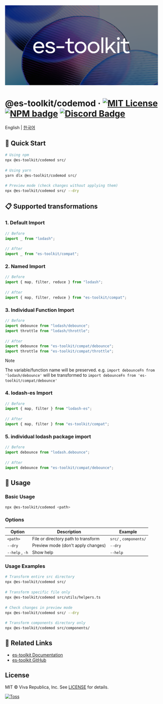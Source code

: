 ![cover](./public/og.png)

# @es-toolkit/codemod &middot; [![MIT License](https://img.shields.io/badge/license-MIT-blue.svg)](https://github.com/toss/slash/blob/main/LICENSE) [![NPM badge](https://img.shields.io/npm/v/@es-toolkit/codemod?logo=npm)](https://www.npmjs.com/package/@es-toolkit/codemod) [![Discord Badge](https://discord.com/api/guilds/1281071127052943361/widget.png?style=shield)](https://discord.gg/vGXbVjP2nY)

English | [한국어](https://github.com/toss/es-toolkit-codemod/blob/main/README-ko_kr.md)

## 🚀 Quick Start

```bash
# Using npm
npx @es-toolkit/codemod src/

# Using yarn
yarn dlx @es-toolkit/codemod src/

# Preview mode (check changes without applying them)
npx @es-toolkit/codemod src/ --dry
```

## 📋 Supported transformations

### 1. Default Import

```javascript
// Before
import _ from "lodash";

// After
import _ from "es-toolkit/compat";
```

### 2. Named Import

```javascript
// Before
import { map, filter, reduce } from "lodash";

// After
import { map, filter, reduce } from "es-toolkit/compat";
```

### 3. Individual Function Import

```javascript
// Before
import debounce from "lodash/debounce";
import throttle from "lodash/throttle";

// After
import debounce from "es-toolkit/compat/debounce";
import throttle from "es-toolkit/compat/throttle";
```

> [!NOTE]
> The variable/function name will be preserved.
> e.g. `import debounceFn from 'lodash/debounce'` will be transformed to `import debounceFn from 'es-toolkit/compat/debounce'`

### 4. lodash-es Import

```javascript
// Before
import { map, filter } from "lodash-es";

// After
import { map, filter } from "es-toolkit/compat";
```

### 5. individual lodash package import

```javascript
// Before
import debounce from "lodash.debounce";

// After
import debounce from "es-toolkit/compat/debounce";
```

## 🎯 Usage

### Basic Usage

```bash
npx @es-toolkit/codemod <path>
```

### Options

| Option          | Description                         | Example                |
| --------------- | ----------------------------------- | ---------------------- |
| `<path>`        | File or directory path to transform | `src/` , `components/` |
| `--dry`         | Preview mode (don't apply changes)  | `--dry`                |
| `--help` , `-h` | Show help                           | `--help`               |

### Usage Examples

```bash
# Transform entire src directory
npx @es-toolkit/codemod src/

# Transform specific file only
npx @es-toolkit/codemod src/utils/helpers.ts

# Check changes in preview mode
npx @es-toolkit/codemod src/ --dry

# Transform components directory only
npx @es-toolkit/codemod src/components/
```

## 🔗 Related Links

- [es-toolkit Documentation](https://es-toolkit.slash.page)
- [es-toolkit GitHub](https://github.com/toss/es-toolkit)

## License

MIT © Viva Republica, Inc. See [LICENSE](./LICENSE) for details.

<a title="Toss" href="https://toss.im">
  <picture>
    <source media="(prefers-color-scheme: dark)" srcset="https://static.toss.im/logos/png/4x/logo-toss-reverse.png">
    <img alt="Toss" src="https://static.toss.im/logos/png/4x/logo-toss.png" width="100">
  </picture>
</a>
